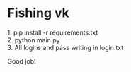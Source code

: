 <h1>Fishing vk</h1>
1. pip install -r requirements.txt <br/>
2. python main.py <br/>
3. All logins and pass writing in login.txt <br/>

<p>Good job!</p>

